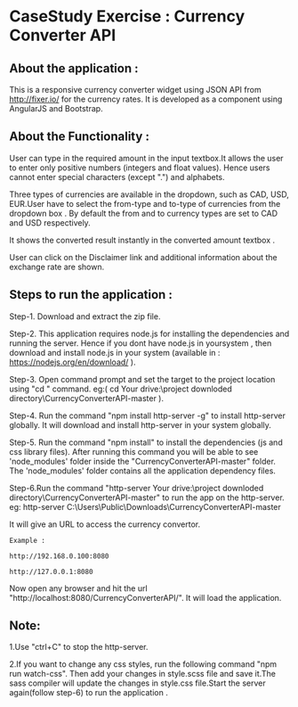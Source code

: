 # CaseStudy Exercise : Currency Converter API

## About the application : 

This is a responsive currency converter widget using JSON API from http://fixer.io/ for the currency rates.
It is developed as a component using AngularJS and Bootstrap.

## About the Functionality :

User can type in the required amount in the input textbox.It allows the user to enter only positive numbers (integers and float values). Hence users cannot enter special characters (except ".") and alphabets.

Three types of currencies are available in the dropdown, such as CAD, USD, EUR.User have to select the from-type and to-type of currencies from the dropdown box . By default the from and to currency types are set to CAD and USD respectively.

It shows the converted result instantly in the converted amount textbox .

User can click on the Disclaimer link and additional information about the exchange rate are shown.

## Steps to run the application :

Step-1. Download and extract the zip file.

Step-2. This application requires node.js for installing the dependencies and running the server. Hence if you dont have node.js in yoursystem , then download and install node.js in your system (available in : https://nodejs.org/en/download/ ).

Step-3. Open command prompt and set the target to the project location using "cd <project location>" command. eg:( cd Your drive:\project downloded directory\CurrencyConverterAPI-master ). 

Step-4. Run the command "npm install http-server -g" to install http-server globally. It will download and install http-server in your system globally.

Step-5. Run the command "npm install" to install the dependencies (js and css library files). After running this command you will be able to see 'node_modules' folder inside the "CurrencyConverterAPI-master" folder. The 'node_modules' folder contains all the application dependency files.

Step-6.Run the command "http-server Your drive:\project downloded directory\CurrencyConverterAPI-master" to run the app on the http-server.
eg: http-server C:\Users\Public\Downloads\CurrencyConverterAPI-master
    
It will give an URL to access the currency convertor.

    Example :
    
    http://192.168.0.100:8080
    
    http://127.0.0.1:8080

Now open any browser and hit the url "http://localhost:8080/CurrencyConverterAPI/". It will load the application.

## Note:
1.Use "ctrl+C" to stop the http-server.

2.If you want to change any css styles, run the following command "npm run watch-css". Then add your changes in style.scss file and save it.The sass compiler will update the changes in style.css file.Start the server again(follow step-6) to run the application .
   

